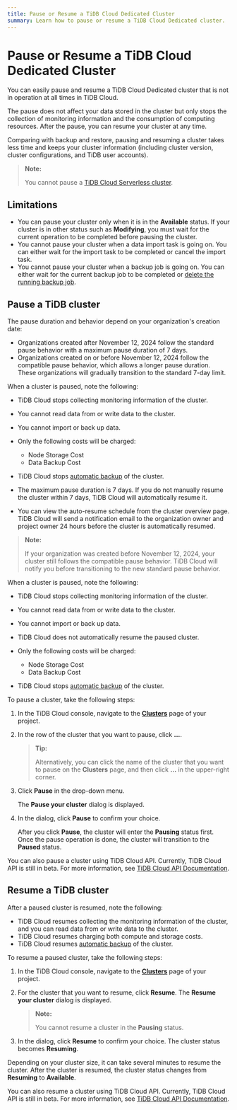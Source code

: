 ```yaml
---
title: Pause or Resume a TiDB Cloud Dedicated Cluster
summary: Learn how to pause or resume a TiDB Cloud Dedicated cluster.
---
```


# Pause or Resume a TiDB Cloud Dedicated Cluster

You can easily pause and resume a TiDB Cloud Dedicated cluster that is not in operation at all times in TiDB Cloud.

The pause does not affect your data stored in the cluster but only stops the collection of monitoring information and the consumption of computing resources. After the pause, you can resume your cluster at any time.

Comparing with backup and restore, pausing and resuming a cluster takes less time and keeps your cluster information (including cluster version, cluster configurations, and TiDB user accounts).

> **Note:**
>
> You cannot pause a [TiDB Cloud Serverless cluster](/tidb-cloud/select-cluster-tier.md#tidb-cloud-serverless).

## Limitations

- You can pause your cluster only when it is in the **Available** status. If your cluster is in other status such as **Modifying**, you must wait for the current operation to be completed before pausing the cluster.
- You cannot pause your cluster when a data import task is going on. You can either wait for the import task to be completed or cancel the import task.
- You cannot pause your cluster when a backup job is going on. You can either wait for the current backup job to be completed or [delete the running backup job](/tidb-cloud/backup-and-restore.md#delete-a-running-backup-job).

## Pause a TiDB cluster

The pause duration and behavior depend on your organization's creation date:

- Organizations created after November 12, 2024 follow the standard pause behavior with a maximum pause duration of 7 days.
- Organizations created on or before November 12, 2024 follow the compatible pause behavior, which allows a longer pause duration. These organizations will gradually transition to the standard 7-day limit.

<SimpleTab>
<div label="Standard pause behavior">

When a cluster is paused, note the following:

- TiDB Cloud stops collecting monitoring information of the cluster.
- You cannot read data from or write data to the cluster.
- You cannot import or back up data.
- Only the following costs will be charged:

    - Node Storage Cost
    - Data Backup Cost

- TiDB Cloud stops [automatic backup](/tidb-cloud/backup-and-restore.md#turn-on-auto-backup) of the cluster.
- The maximum pause duration is 7 days. If you do not manually resume the cluster within 7 days, TiDB Cloud will automatically resume it.
- You can view the auto-resume schedule from the cluster overview page. TiDB Cloud will send a notification email to the organization owner and project owner 24 hours before the cluster is automatically resumed.

</div>
<div label="Compatible pause behavior">

> **Note:**
>
> If your organization was created before November 12, 2024, your cluster still follows the compatible pause behavior. TiDB Cloud will notify you before transitioning to the new standard pause behavior.

When a cluster is paused, note the following:

- TiDB Cloud stops collecting monitoring information of the cluster.
- You cannot read data from or write data to the cluster.
- You cannot import or back up data.
- TiDB Cloud does not automatically resume the paused cluster.
- Only the following costs will be charged:

    - Node Storage Cost
    - Data Backup Cost

- TiDB Cloud stops [automatic backup](/tidb-cloud/backup-and-restore.md#turn-on-auto-backup) of the cluster.

</div>
</SimpleTab>

To pause a cluster, take the following steps:

1. In the TiDB Cloud console, navigate to the [**Clusters**](https://tidbcloud.com/console/clusters) page of your project.
2. In the row of the cluster that you want to pause, click **...**.

    > **Tip:**
    >
    > Alternatively, you can click the name of the cluster that you want to pause on the **Clusters** page, and then click **...** in the upper-right corner.

3. Click **Pause** in the drop-down menu.

    The **Pause your cluster** dialog is displayed.

4. In the dialog, click **Pause** to confirm your choice.

    After you click **Pause**, the cluster will enter the **Pausing** status first. Once the pause operation is done, the cluster will transition to the **Paused** status.

You can also pause a cluster using TiDB Cloud API. Currently, TiDB Cloud API is still in beta. For more information, see [TiDB Cloud API Documentation](https://docs.pingcap.com/tidbcloud/api/v1beta).

## Resume a TiDB cluster

After a paused cluster is resumed, note the following:

- TiDB Cloud resumes collecting the monitoring information of the cluster, and you can read data from or write data to the cluster.
- TiDB Cloud resumes charging both compute and storage costs.
- TiDB Cloud resumes [automatic backup](/tidb-cloud/backup-and-restore.md#turn-on-auto-backup) of the cluster.

To resume a paused cluster, take the following steps:

1. In the TiDB Cloud console, navigate to the [**Clusters**](https://tidbcloud.com/console/clusters) page of your project.
2. For the cluster that you want to resume, click **Resume**. The **Resume your cluster** dialog is displayed.

    > **Note:**
    >
    > You cannot resume a cluster in the **Pausing** status.

3. In the dialog, click **Resume** to confirm your choice. The cluster status becomes **Resuming**.

Depending on your cluster size, it can take several minutes to resume the cluster. After the cluster is resumed, the cluster status changes from **Resuming** to **Available**.

You can also resume a cluster using TiDB Cloud API. Currently, TiDB Cloud API is still in beta. For more information, see [TiDB Cloud API Documentation](https://docs.pingcap.com/tidbcloud/api/v1beta).
